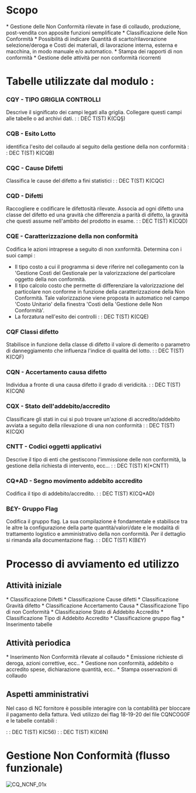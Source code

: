 # Scopo
 \* Gestione delle Non Conformità rilevate in fase di collaudo, produzione, post-vendita con apposite funzioni semplificate
 \* Classificazione delle Non Conformità
 \* Possibilità di indicare Quantità di scarto/rilavorazione selezione/deroga e Costi dei materiali, di lavorazione interna, esterna e macchina, in modo manuale e/o automatico.
 \* Stampa dei rapporti di non conformità
 \* Gestione delle attività per non conformità ricorrenti

# Tabelle utilizzate dal modulo : 
### CQY - TIPO GRIGLIA  CONTROLLI
Descrive il significato dei campi legati alla griglia. Collegare questi campi alle tabelle o ad archivi dati.
 :  : DEC T(ST) K(CQ§)

### CQB - Esito Lotto
identifica l'esito del collaudo al seguito della gestione della non conformità
 :  : DEC T(ST) K(CQB)

### CQC - Cause Difetti
Classifica le cause del difetto a fini statistici
 :  : DEC T(ST) K(CQC)

### CQD - Difetti
Raccogliere e codificare le difettosità rilevate. Associa ad ogni difetto una classe del difetto ed una  gravità che differenzia a parità di difetto, la gravità che questi assume nell'ambito del prodotto in esame.
 :  : DEC T(ST) K(CQD)

### CQE - Caratterizzazione della non conformità
Codifica le azioni intraprese a seguito di non xxnformità. Determina con i suoi campi : 
 - Il tipo costo a cui il programma si deve riferire nel collegamento con la 'Gestione Costì del Gestionale per la valorizzazione del particolare oggetto della non conformità.
 - Il tipo calcolo costo che permette di differenziare la valorizzazione del particolare non conforme in funzione della caratterizzazione della Non Conformità. Tale valorizzazione viene proposta in automatico nel campo 'Costo Unitario' della finestra 'Costì della 'Gestione delle Non Conformità'.
 - La forzatura nell'esito dei controlli
 :  : DEC T(ST) K(CQE)

### CQF Classi difetto
Stabilisce in funzione della classe di difetto il valore di demerito o parametro di danneggiamento che influenza l'indice di qualità del lotto.
 :  : DEC T(ST) K(CQF)

### CQN - Accertamento causa difetto
Individua a fronte di una causa difetto il grado di veridicità.
 :  : DEC T(ST) K(CQN)

### CQX - Stato dell'addebito/accredito
Classificare gli stati in cui si può trovare un'azione di accredito/addebito avviata a seguito della rilevazione di una non conformità
 :  : DEC T(ST) K(CQX)

### CNTT - Codici oggetti applicativi
Descrive il tipo di enti che gestiscono l'immissione delle non conformità, la     gestione della richiesta di intervento, ecc...
 :  : DEC T(ST) K(\*CNTT)

### CQ\*AD - Segno movimento addebito accredito
Codifica il tipo di addebito/accredito.
 :  : DEC T(ST) K(CQ\*AD)

### B£Y- Gruppo Flag
Codifica il gruppo flag. La sua compilazione è fondamentale e stabilisce tra le altre la configurazione della parte quantità/valori/date e le modalità di trattamento logistico e amministrativo della non conformità.
Per il dettaglio si rimanda alla documentazione flag.
 :  : DEC T(ST) K(B£Y)

# Processo di avviamento ed utilizzo
## Attività iniziale
 \* Classificazione Difetti
 \* Classificazione Cause difetti
 \* Classificazione Gravità difetto
 \* Classificazione Accertamento Causa
 \* Classificazione Tipo di non Conformità
 \* Classificazione Stato di Addebito Accredito
 \* Classificazione Tipo di Addebito Accredito
 \* Classificazione gruppo flag
 \* Inserimento tabelle

## Attività periodica
 \* Inserimento Non Conformità rilevate al collaudo
 \* Emissione richieste di deroga, azioni correttive, ecc..
 \* Gestione non conformità, addebito o accredito spese, dichiarazione quantità, ecc..
 \* Stampa osservazioni di collaudo

## Aspetti amministrativi
Nel caso di NC fornitore è possibile interagire con la contabilità per bloccare il pagamento della fattura.
Vedi utilizzo dei flag 18-19-20 del file CQNCOG0F e le tabelle contabili : 

 :  : DEC T(ST) K(C56)
 :  : DEC T(ST) K(C6N)

# Gestione Non Conformità (flusso funzionale)
![CQ_NCNF_01](https://doc.smeup.com/immagini/CQNCOG_01/CQ_NCNF_01.png)x
